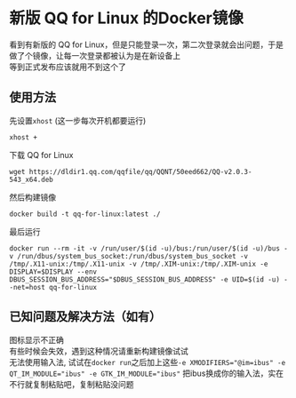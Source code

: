 # 新版 QQ for Linux 的Docker镜像

看到有新版的 QQ for Linux，但是只能登录一次，第二次登录就会出问题，于是做了个镜像，让每一次登录都被认为是在新设备上  
等到正式发布应该就用不到这个了  
## 使用方法
先设置`xhost` (这一步每次开机都要运行)
```
xhost +
```
下载 QQ for Linux
```
wget https://dldir1.qq.com/qqfile/qq/QQNT/50eed662/QQ-v2.0.3-543_x64.deb
```
然后构建镜像
```
docker build -t qq-for-linux:latest ./
```
最后运行
```
docker run --rm -it -v /run/user/$(id -u)/bus:/run/user/$(id -u)/bus -v /run/dbus/system_bus_socket:/run/dbus/system_bus_socket -v /tmp/.X11-unix:/tmp/.X11-unix -v /tmp/.XIM-unix:/tmp/.XIM-unix -e DISPLAY=$DISPLAY --env DBUS_SESSION_BUS_ADDRESS="$DBUS_SESSION_BUS_ADDRESS" -e UID=$(id -u) --net=host qq-for-linux
```
## 已知问题及解决方法（如有）
图标显示不正确  
有些时候会失效，遇到这种情况请重新构建镜像试试  
无法使用输入法, 试试在`docker run`之后加上这些`-e XMODIFIERS="@im=ibus" -e QT_IM_MODULE="ibus" -e GTK_IM_MODULE="ibus"` 把ibus换成你的输入法，实在不行就复制粘贴吧，复制粘贴没问题
